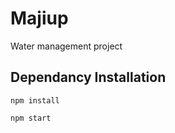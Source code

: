 # Majiup
Water management project 

## Dependancy Installation 
```
npm install
```
```
npm start
```
